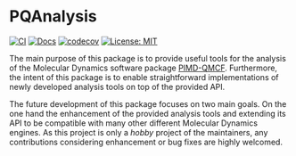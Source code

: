 # PQAnalysis

[![CI](https://github.com/97gamjak/PQAnalysis/actions/workflows/ci.yml/badge.svg)](https://github.com/97gamjak/PQAnalysis/actions/workflows/ci.yml)
[![Docs](https://github.com/97gamjak/PQAnalysis/actions/workflows/docs.yml/badge.svg)](https://97gamjak.github.io/PQAnalysis/)
[![codecov](https://codecov.io/gh/97gamjak/PQAnalysis/graph/badge.svg?token=IDFK8L6IIQ)](https://codecov.io/gh/97gamjak/PQAnalysis)
[![License: MIT](https://img.shields.io/badge/License-MIT-yellow.svg)](https://opensource.org/licenses/MIT)

The main purpose of this package is to provide useful tools for the analysis of the Molecular Dynamics software package [PIMD-QMCF](https://github.com/97gamjak/pimd_qmcf). Furthermore, the intent of this package is to enable straightforward implementations of newly developed analysis tools on top of the provided API.

The future development of this package focuses on two main goals. On the one hand the enhancement of the provided analysis tools and extending its API to be compatible with many other different Molecular Dynamics engines. As this project is only a *hobby* project of the maintainers, any contributions considering enhancement or bug fixes are highly welcomed.